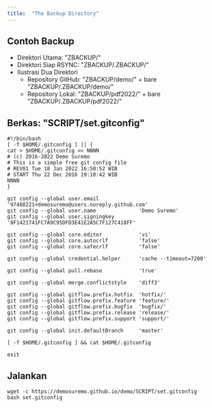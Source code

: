 ```yaml
---
title:  "The Backup Directory"
---
```


## Contoh Backup

* Direktori Utama: "ZBACKUP/"
* Direktori Siap RSYNC: "ZBACKUP/.ZBACKUP/"
* Ilustrasi Dua Direktori
  * Repository GitHub: "ZBACKUP/demo/"    + bare "ZBACKUP/.ZBACKUP/demo/"
  * Repository Lokal:  "ZBACKUP/pdf2022/" + bare "ZBACKUP/.ZBACKUP/pdf2022/"

## Berkas: "SCRIPT/set.gitconfig"

```
#!/bin/bash
[ -f $HOME/.gitconfig ] || {
cat > $HOME/.gitconfig << NNNN
# (c) 2016-2022 Demo Suremo
# This is a simple free git config file
# REV01 Tue 18 Jan 2022 16:50:52 WIB
# START Thu 22 Dec 2016 19:10:42 WIB
NNNN
}

git config --global user.email             '97488221+demosuremo@users.noreply.github.com'
git config --global user.name              'Demo Suremo'
git config --global user.signingkey        '8F1421741FC7A9C95DFD3E41E2A5C7F127C418FF'

git config --global core.editor            'vi'
git config --global core.autocrlf          'false'
git config --global core.safecrlf          'false'

git config --global credential.helper      'cache --timeout=7200'

git config --global pull.rebase            'true'

git config --global merge.conflictstyle    'diff3'

git config --global gitflow.prefix.hotfix  'hotfix/'
git config --global gitflow.prefix.feature 'feature/'
git config --global gitflow.prefix.bugfix  'bugfix/'
git config --global gitflow.prefix.release 'release/'
git config --global gitflow.prefix.support 'support/'

git config --global init.defaultBranch     'master'

[ -f $HOME/.gitconfig ] && cat $HOME/.gitconfig

exit

```

## Jalankan

```
wget -c https://demosuremo.github.io/demo/SCRIPT/set.gitconfig
bash set.gitconfig

```

<br>

